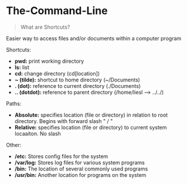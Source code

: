 # The-Command-Line 

> What are Shortcuts?  

Easier way to access files and/or documents within a computer program  

Shortcuts:   
- **pwd:** print working directory  
- **ls:** list 
- **cd:** change directory (cd[location])
- **~ (tilde):** shortcut to home directory (~/Documents)
- **. (dot):** reference to current directory (./Documents) 
- **.. (dotdot):** reference to parent directory (/home/liesl --> ../../)

Paths:    
- **Absolute:** specifies location (file or directory) in relation to root directory. Begins with forward slash " / "
- **Relative:** specifies location (file or directory) to current system locaaiton. No slash  

Other:
- **/etc:** Stores config files for the system  
- **/var/log:** Stores log files for various system programs  
- **/bin:** The location of several commonly used programs  
- **/usr/bin:** Another location for programs on the system  

